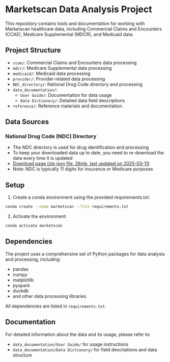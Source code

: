 # Marketscan Data Analysis Project

This repository contains tools and documentation for working with Marketscan healthcare data, including Commercial Claims and Encounters (CCAE), Medicare Supplemental (MDCR), and Medicaid data.

## Project Structure

- `ccae/`: Commercial Claims and Encounters data processing
- `mdcr/`: Medicare Supplemental data processing
- `medicaid/`: Medicaid data processing
- `provider/`: Provider-related data processing
- `NDC_directory/`: National Drug Code directory and processing
- `data_documentation/`: 
  - `User Guide/`: Documentation for data usage
  - `Data Dictionary/`: Detailed data field descriptions
- `reference/`: Reference materials and documentation

## Data Sources

### National Drug Code (NDC) Directory
- The NDC directory is used for drug identification and processing
- To keep your downloaded data up to date, you need to re-download the data every time it is updated
- [Download page (zip json file, 26mb, last updated on 2025-03-11)](https://open.fda.gov/apis/drug/ndc/download/)
- Note: NDC is typically 11 digits for insurance or Medicare purposes

## Setup

1. Create a conda environment using the provided requirements.txt:
```bash
conda create --name marketscan --file requirements.txt
```

2. Activate the environment:
```bash
conda activate marketscan
```

## Dependencies

The project uses a comprehensive set of Python packages for data analysis and processing, including:
- pandas
- numpy
- matplotlib
- pyspark
- duckdb
- and other data processing libraries

All dependencies are listed in `requirements.txt`.

## Documentation

For detailed information about the data and its usage, please refer to:
- `data_documentation/User Guide/` for usage instructions
- `data_documentation/Data Dictionary/` for field descriptions and data structure



